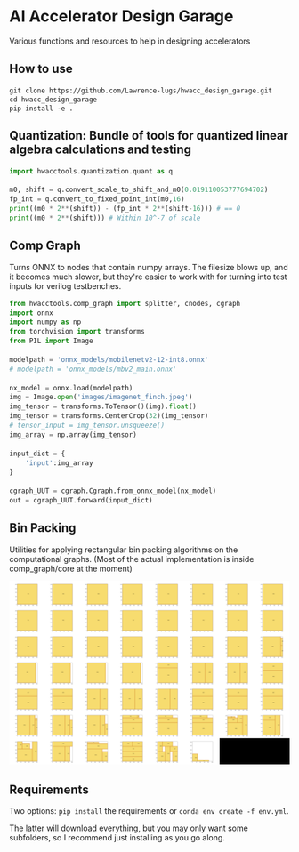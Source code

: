 # AI Accelerator Design Garage

Various functions and resources to help in designing accelerators

## How to use

```
git clone https://github.com/Lawrence-lugs/hwacc_design_garage.git
cd hwacc_design_garage
pip install -e .
```

## Quantization: Bundle of tools for quantized linear algebra calculations and testing

```python
import hwacctools.quantization.quant as q

m0, shift = q.convert_scale_to_shift_and_m0(0.019110053777694702)
fp_int = q.convert_to_fixed_point_int(m0,16)
print((m0 * 2**(shift)) - (fp_int * 2**(shift-16))) # == 0
print((m0 * 2**(shift))) # Within 10^-7 of scale
```

## Comp Graph

Turns ONNX to nodes that contain numpy arrays. The filesize blows up, and it becomes much slower, but they're easier to work with for turning into test inputs for verilog testbenches.

```python
from hwacctools.comp_graph import splitter, cnodes, cgraph
import onnx
import numpy as np
from torchvision import transforms
from PIL import Image

modelpath = 'onnx_models/mobilenetv2-12-int8.onnx'
# modelpath = 'onnx_models/mbv2_main.onnx'

nx_model = onnx.load(modelpath)
img = Image.open('images/imagenet_finch.jpeg')
img_tensor = transforms.ToTensor()(img).float()
img_tensor = transforms.CenterCrop(32)(img_tensor)
# tensor_input = img_tensor.unsqueeze()
img_array = np.array(img_tensor)

input_dict = {
    'input':img_array
}

cgraph_UUT = cgraph.Cgraph.from_onnx_model(nx_model)
out = cgraph_UUT.forward(input_dict)
```

## Bin Packing

Utilities for applying rectangular bin packing algorithms on the computational graphs.
(Most of the actual implementation is inside comp_graph/core at the moment)

![Sample](images/bin_packing.png)

## Requirements

Two options: `pip install` the requirements or
`conda env create -f env.yml`.

The latter will download everything, but you may only want some subfolders, so I recommend just installing as you go along.